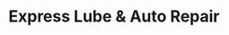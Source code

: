 ---
title: "Express Lube & Auto Repair"
url: /detroit/express-lube-and-auto-repair/
shop: car repair
---